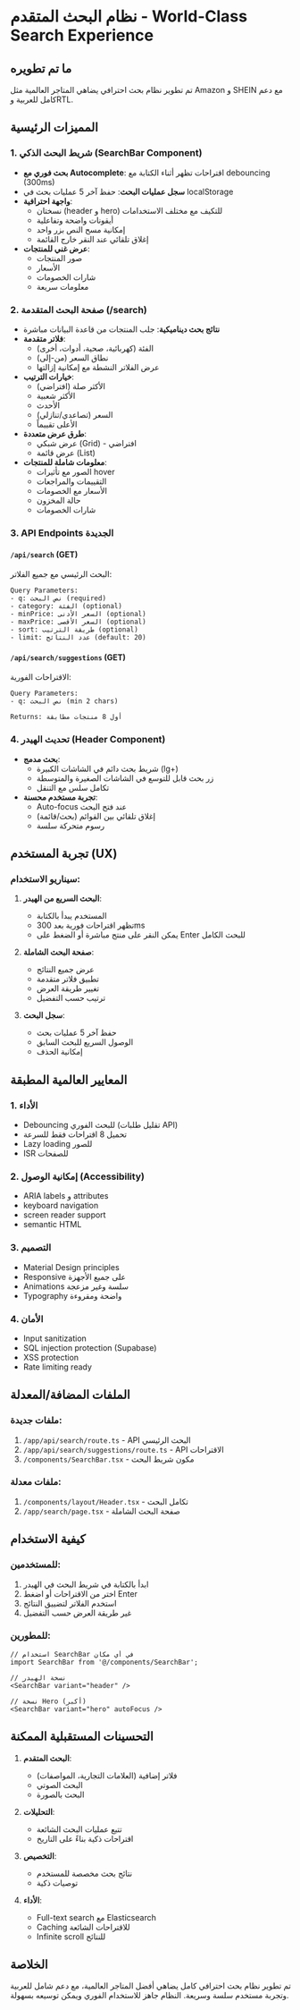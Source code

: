 # نظام البحث المتقدم - World-Class Search Experience

## ما تم تطويره

تم تطوير نظام بحث احترافي يضاهي المتاجر العالمية مثل Amazon و SHEIN مع دعم كامل للعربية وRTL.

## المميزات الرئيسية

### 1. شريط البحث الذكي (SearchBar Component)
- **بحث فوري مع Autocomplete**: اقتراحات تظهر أثناء الكتابة مع debouncing (300ms)
- **سجل عمليات البحث**: حفظ آخر 5 عمليات بحث في localStorage
- **واجهة احترافية**: 
  - نسختان (header و hero) للتكيف مع مختلف الاستخدامات
  - أيقونات واضحة وتفاعلية
  - إمكانية مسح النص بزر واحد
  - إغلاق تلقائي عند النقر خارج القائمة
- **عرض غني للمنتجات**:
  - صور المنتجات
  - الأسعار
  - شارات الخصومات
  - معلومات سريعة

### 2. صفحة البحث المتقدمة (/search)
- **نتائج بحث ديناميكية**: جلب المنتجات من قاعدة البيانات مباشرة
- **فلاتر متقدمة**:
  - الفئة (كهربائية، صحية، أدوات، أخرى)
  - نطاق السعر (من-إلى)
  - عرض الفلاتر النشطة مع إمكانية إزالتها
- **خيارات الترتيب**:
  - الأكثر صلة (افتراضي)
  - الأكثر شعبية
  - الأحدث
  - السعر (تصاعدي/تنازلي)
  - الأعلى تقييماً
- **طرق عرض متعددة**:
  - عرض شبكي (Grid) - افتراضي
  - عرض قائمة (List)
- **معلومات شاملة للمنتجات**:
  - الصور مع تأثيرات hover
  - التقييمات والمراجعات
  - الأسعار مع الخصومات
  - حالة المخزون
  - شارات الخصومات

### 3. API Endpoints الجديدة

#### `/api/search` (GET)
البحث الرئيسي مع جميع الفلاتر:
```
Query Parameters:
- q: نص البحث (required)
- category: الفئة (optional)
- minPrice: السعر الأدنى (optional)
- maxPrice: السعر الأقصى (optional)
- sort: طريقة الترتيب (optional)
- limit: عدد النتائج (default: 20)
```

#### `/api/search/suggestions` (GET)
الاقتراحات الفورية:
```
Query Parameters:
- q: نص البحث (min 2 chars)

Returns: أول 8 منتجات مطابقة
```

### 4. تحديث الهيدر (Header Component)
- **بحث مدمج**:
  - شريط بحث دائم في الشاشات الكبيرة (lg+)
  - زر بحث قابل للتوسع في الشاشات الصغيرة والمتوسطة
  - تكامل سلس مع التنقل
- **تجربة مستخدم محسنة**:
  - Auto-focus عند فتح البحث
  - إغلاق تلقائي بين القوائم (بحث/قائمة)
  - رسوم متحركة سلسة

## تجربة المستخدم (UX)

### سيناريو الاستخدام:
1. **البحث السريع من الهيدر**:
   - المستخدم يبدأ بالكتابة
   - تظهر اقتراحات فورية بعد 300ms
   - يمكن النقر على منتج مباشرة أو الضغط على Enter للبحث الكامل

2. **صفحة البحث الشاملة**:
   - عرض جميع النتائج
   - تطبيق فلاتر متقدمة
   - تغيير طريقة العرض
   - ترتيب حسب التفضيل

3. **سجل البحث**:
   - حفظ آخر 5 عمليات بحث
   - الوصول السريع للبحث السابق
   - إمكانية الحذف

## المعايير العالمية المطبقة

### 1. الأداء
- Debouncing للبحث الفوري (تقليل طلبات API)
- تحميل 8 اقتراحات فقط للسرعة
- Lazy loading للصور
- ISR للصفحات

### 2. إمكانية الوصول (Accessibility)
- ARIA labels و attributes
- keyboard navigation
- screen reader support
- semantic HTML

### 3. التصميم
- Material Design principles
- Responsive على جميع الأجهزة
- Animations سلسة وغير مزعجة
- Typography واضحة ومقروءة

### 4. الأمان
- Input sanitization
- SQL injection protection (Supabase)
- XSS protection
- Rate limiting ready

## الملفات المضافة/المعدلة

### ملفات جديدة:
1. `/app/api/search/route.ts` - API البحث الرئيسي
2. `/app/api/search/suggestions/route.ts` - API الاقتراحات
3. `/components/SearchBar.tsx` - مكون شريط البحث

### ملفات معدلة:
1. `/components/layout/Header.tsx` - تكامل البحث
2. `/app/search/page.tsx` - صفحة البحث الشاملة

## كيفية الاستخدام

### للمستخدمين:
1. ابدأ بالكتابة في شريط البحث في الهيدر
2. اختر من الاقتراحات أو اضغط Enter
3. استخدم الفلاتر لتضييق النتائج
4. غير طريقة العرض حسب التفضيل

### للمطورين:
```tsx
// استخدام SearchBar في أي مكان
import SearchBar from '@/components/SearchBar';

// نسخة الهيدر
<SearchBar variant="header" />

// نسخة Hero (أكبر)
<SearchBar variant="hero" autoFocus />
```

## التحسينات المستقبلية الممكنة

1. **البحث المتقدم**:
   - فلاتر إضافية (العلامات التجارية، المواصفات)
   - البحث الصوتي
   - البحث بالصورة

2. **التحليلات**:
   - تتبع عمليات البحث الشائعة
   - اقتراحات ذكية بناءً على التاريخ

3. **التخصيص**:
   - نتائج بحث مخصصة للمستخدم
   - توصيات ذكية

4. **الأداء**:
   - Full-text search مع Elasticsearch
   - Caching للاقتراحات الشائعة
   - Infinite scroll للنتائج

## الخلاصة

تم تطوير نظام بحث احترافي كامل يضاهي أفضل المتاجر العالمية، مع دعم شامل للعربية وتجربة مستخدم سلسة وسريعة. النظام جاهز للاستخدام الفوري ويمكن توسيعه بسهولة.
